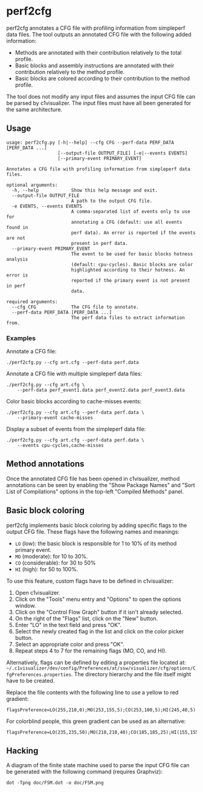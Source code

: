 # perf2cfg

perf2cfg annotates a CFG file with profiling information from simpleperf data
files. The tool outputs an annotated CFG file with the following added
information:
- Methods are annotated with their contribution relatively to the total
  profile.
- Basic blocks and assembly instructions are annotated with their contribution
  relatively to the method profile.
- Basic blocks are colored according to their contribution to the method
  profile.

The tool does not modify any input files and assumes the input CFG file can be
parsed by c1visualizer. The input files must have all been generated for the
same architecture.

## Usage

```
usage: perf2cfg.py [-h|--help] --cfg CFG --perf-data PERF_DATA [PERF_DATA ...]
                   [--output-file OUTPUT_FILE] [-e|--events EVENTS]
                   [--primary-event PRIMARY_EVENT]

Annotates a CFG file with profiling information from simpleperf data files.

optional arguments:
  -h, --help            Show this help message and exit.
  --output-file OUTPUT_FILE
                        A path to the output CFG file.
  -e EVENTS, --events EVENTS
                        A comma-separated list of events only to use for
                        annotating a CFG (default: use all events found in
                        perf data). An error is reported if the events are not
                        present in perf data.
  --primary-event PRIMARY_EVENT
                        The event to be used for basic blocks hotness analysis
                        (default: cpu-cycles). Basic blocks are color
                        highlighted according to their hotness. An error is
                        reported if the primary event is not present in perf
                        data.

required arguments:
  --cfg CFG             The CFG file to annotate.
  --perf-data PERF_DATA [PERF_DATA ...]
                        The perf data files to extract information from.
```

### Examples

Annotate a CFG file:
```
./perf2cfg.py --cfg art.cfg --perf-data perf.data
```

Annotate a CFG file with multiple simpleperf data files:
```
./perf2cfg.py --cfg art.cfg \
    --perf-data perf_event1.data perf_event2.data perf_event3.data
```

Color basic blocks according to cache-misses events:
```
./perf2cfg.py --cfg art.cfg --perf-data perf.data \
    --primary-event cache-misses
```

Display a subset of events from the simpleperf data file:
```
./perf2cfg.py --cfg art.cfg --perf-data perf.data \
    --events cpu-cycles,cache-misses
```

## Method annotations

Once the annotated CFG file has been opened in c1visualizer, method annotations
can be seen by enabling the "Show Package Names" and "Sort List of
Compilations" options in the top-left "Compiled Methods" panel.

## Basic block coloring

perf2cfg implements basic block coloring by adding specific flags to the output
CFG file. These flags have the following names and meanings:
- `LO` (low): the basic block is responsible for 1 to 10% of its method primary
  event.
- `MO` (moderate): for 10 to 30%.
- `CO` (considerable): for 30 to 50%
- `HI` (high): for 50 to 100%.

To use this feature, custom flags have to be defined in c1visualizer:
1. Open c1visualizer.
2. Click on the "Tools" menu entry and "Options" to open the options window.
3. Click on the "Control Flow Graph" button if it isn't already selected.
4. On the right of the "Flags" list, click on the "New" button.
5. Enter "LO" in the text field and press "OK".
6. Select the newly created flag in the list and click on the color picker
   button.
7. Select an appropriate color and press "OK".
8. Repeat steps 4 to 7 for the remaining flags (MO, CO, and HI).

Alternatively, flags can be defined by editing a properties file located at:
`~/.c1visualizer/dev/config/Preferences/at/ssw/visualizer/cfg/options/CfgPreferences.properties`.
The directory hierarchy and the file itself might have to be created.

Replace the file contents with the following line to use a yellow to red
gradient:
```
flagsPreference=LO(255,210,0);MO(253,155,5);CO(253,100,5);HI(245,40,5)
```

For colorblind people, this green gradient can be used as an alternative:
```
flagsPreference=LO(235,235,50);MO(210,210,40);CO(185,185,25);HI(155,155,15)
```

## Hacking

A diagram of the finite state machine used to parse the input CFG file can be
generated with the following command (requires Graphviz):
```
dot -Tpng doc/FSM.dot -o doc/FSM.png
```
